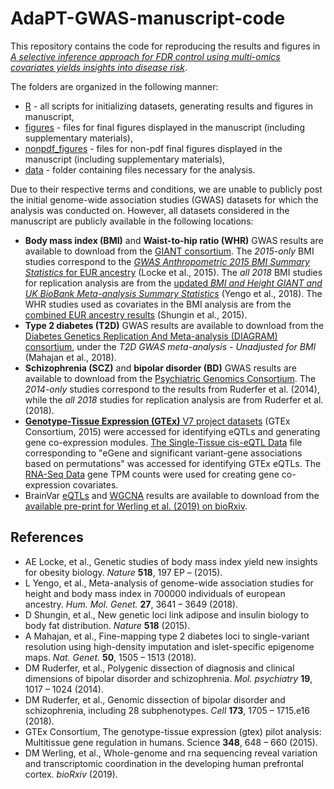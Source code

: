 # AdaPT-GWAS-manuscript-code

This repository contains the code for reproducing the results and figures in 
[_A selective inference approach for FDR control using multi-omics covariates yields insights into disease risk_](https://www.biorxiv.org/content/early/2019/10/16/806471.full.pdf).

The folders are organized in the following manner:

- [R](https://github.com/ryurko/AdaPT-GWAS-manuscript-code/blob/master/R) - all scripts for initializing datasets, generating results and figures in manuscript,
- [figures](https://github.com/ryurko/AdaPT-GWAS-manuscript-code/blob/master/figures) - files for final figures displayed in the manuscript (including supplementary materials),
- [nonpdf_figures](https://github.com/ryurko/AdaPT-GWAS-manuscript-code/blob/master/nonpdf_figures) - files for non-pdf final figures displayed in the manuscript (including supplementary materials),
- [data](https://github.com/ryurko/AdaPT-GWAS-manuscript-code/blob/master/data) - folder
containing files necessary for the analysis.

Due to their respective terms and conditions, we are unable to publicly post the initial genome-wide association studies (GWAS) datasets for which the analysis was conducted on. However, all datasets considered in the manuscript are publicly available in the following locations:

- __Body mass index (BMI)__ and __Waist-to-hip ratio (WHR)__ GWAS results are available to download from the [GIANT consortium](https://portals.broadinstitute.org/collaboration/giant/index.php/GIANT_Consortium_data_files). The _2015-only_ BMI studies correspond to the [_GWAS Anthropometric 2015 BMI Summary Statistics_ for EUR ancestry](https://portals.broadinstitute.org/collaboration/giant/images/1/15/SNP_gwas_mc_merge_nogc.tbl.uniq.gz) (Locke et al., 2015). The _all 2018_ BMI studies for replication
analysis are from the [updated _BMI and Height GIANT and UK BioBank Meta-analysis Summary Statistics_](https://portals.broadinstitute.org/collaboration/giant/images/c/c8/Meta-analysis_Locke_et_al%2BUKBiobank_2018_UPDATED.txt.gz) (Yengo et al., 2018). The WHR studies used as covariates in the
BMI analysis are from the [combined EUR ancestry results](https://portals.broadinstitute.org/collaboration/giant/images/5/54/GIANT_2015_WHR_COMBINED_EUR.txt.gz) (Shungin et al., 2015).
- __Type 2 diabetes (T2D)__ GWAS results are available to download from the [Diabetes Genetics Replication And Meta-analysis (DIAGRAM) consortium](https://www.diagram-consortium.org/downloads.html), under the _T2D GWAS meta-analysis - Unadjusted for BMI_ (Mahajan et al., 2018).
- __Schizophrenia (SCZ)__ and __bipolar disorder (BD)__ GWAS results are available to download
from the [Psychiatric Genomics Consortium](https://www.med.unc.edu/pgc/download-results/). The _2014-only_ studies correspond to the results from Ruderfer et al. (2014), while the _all 2018_ studies for replication analysis are from Ruderfer et al. (2018).
- [__Genotype-Tissue Expression (GTEx)__ V7 project datasets](https://gtexportal.org/home/datasets) (GTEx Consortium, 2015) were accessed for identifying eQTLs and generating gene co-expression modules. [The Single-Tissue cis-eQTL Data](https://gtexportal.org/home/datasets#filesetFilesDiv55) file corresponding to "eGene and significant variant-gene associations based on permutations" was accessed for identifying GTEx eQTLs. The [RNA-Seq Data](https://gtexportal.org/home/datasets#filesetFilesDiv54) gene TPM counts were used for creating gene co-expression covariates.
- BrainVar [eQTLs](https://www.biorxiv.org/content/biorxiv/early/2019/03/22/585430/DC5/embed/media-5.xlsx?download=true) and [WGCNA](https://www.biorxiv.org/content/biorxiv/early/2019/03/22/585430/DC4/embed/media-4.xlsx?download=true) results are available to download from the [available
pre-print for Werling et al. (2019) on bioRxiv](https://www.biorxiv.org/content/10.1101/585430v1).

## References

- AE Locke, et al., Genetic studies of body mass index yield new insights for obesity biology. _Nature_ __518__, 197 EP – (2015).
- L Yengo, et al., Meta-analysis of genome-wide association studies for height and body mass index in 700000 individuals of european ancestry. _Hum. Mol. Genet._ __27__, 3641 – 3649 (2018).
- D Shungin, et al., New genetic loci link adipose and insulin biology to body fat distribution. _Nature_ __518__ (2015).
- A Mahajan, et al., Fine-mapping type 2 diabetes loci to single-variant resolution using high-density imputation and islet-specific epigenome maps. _Nat. Genet._ __50__, 1505 – 1513 (2018).
- DM Ruderfer, et al., Polygenic dissection of diagnosis and clinical dimensions of bipolar disorder and schizophrenia. _Mol. psychiatry_ __19__, 1017 – 1024 (2014).
- DM Ruderfer, et al., Genomic dissection of bipolar disorder and schizophrenia, including 28 subphenotypes. _Cell_ __173__, 1705 – 1715.e16 (2018).
- GTEx Consortium, The genotype-tissue expression (gtex) pilot analysis: Multitissue gene regulation in humans. Science __348__, 648 – 660 (2015).
- DM Werling, et al., Whole-genome and rna sequencing reveal variation and transcriptomic coordination in the developing human prefrontal cortex. _bioRxiv_ (2019).





